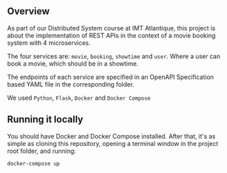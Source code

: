 ## Overview

As part of our Distributed System course at IMT Atlantique, this project is about the implementation of REST APIs in the context of a movie booking system with 4 microservices.

The four services are: `movie`, `booking`, `showtime` and `user`. Where a user can book a movie, which should be in a showtime.

The endpoints of each service are specified in an OpenAPI Specification based YAML file in the corresponding folder.

We used `Python`, `Flask`, `Docker` and `Docker Compose`

## Running it locally

You should have Docker and Docker Compose installed. After that, it's as simple as cloning this repository, opening a terminal window in the project root folder, and running:

```sh
docker-compose up
```
